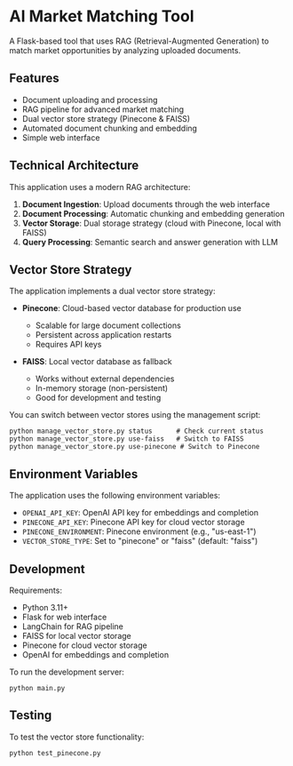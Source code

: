 # AI Market Matching Tool

A Flask-based tool that uses RAG (Retrieval-Augmented Generation) to match market opportunities by analyzing uploaded documents.

## Features

- Document uploading and processing
- RAG pipeline for advanced market matching
- Dual vector store strategy (Pinecone & FAISS)
- Automated document chunking and embedding
- Simple web interface

## Technical Architecture

This application uses a modern RAG architecture:

1. **Document Ingestion**: Upload documents through the web interface
2. **Document Processing**: Automatic chunking and embedding generation
3. **Vector Storage**: Dual storage strategy (cloud with Pinecone, local with FAISS)
4. **Query Processing**: Semantic search and answer generation with LLM

## Vector Store Strategy

The application implements a dual vector store strategy:

- **Pinecone**: Cloud-based vector database for production use
  - Scalable for large document collections
  - Persistent across application restarts
  - Requires API keys

- **FAISS**: Local vector database as fallback
  - Works without external dependencies
  - In-memory storage (non-persistent)
  - Good for development and testing

You can switch between vector stores using the management script:

```
python manage_vector_store.py status      # Check current status
python manage_vector_store.py use-faiss   # Switch to FAISS
python manage_vector_store.py use-pinecone # Switch to Pinecone
```

## Environment Variables

The application uses the following environment variables:

- `OPENAI_API_KEY`: OpenAI API key for embeddings and completion
- `PINECONE_API_KEY`: Pinecone API key for cloud vector storage
- `PINECONE_ENVIRONMENT`: Pinecone environment (e.g., "us-east-1")
- `VECTOR_STORE_TYPE`: Set to "pinecone" or "faiss" (default: "faiss")

## Development

Requirements:
- Python 3.11+
- Flask for web interface
- LangChain for RAG pipeline
- FAISS for local vector storage
- Pinecone for cloud vector storage
- OpenAI for embeddings and completion

To run the development server:

```
python main.py
```

## Testing

To test the vector store functionality:

```
python test_pinecone.py
```